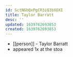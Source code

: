 ```yaml
---
id: SctNGbQxPgCR3iQ3bXOXI
title: Taylor Barratt
desc: ''
updated: 1639762693853
created: 1639762693853
---
```



- [[person]] - Taylor Barratt
- appeared 1x at the stoa
